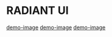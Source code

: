 # RADIANT UI
[demo-image](./assets/radiant.webp)
[demo-image](./assets/body-ss.png)
[demo-image](./assets/footer-ss.png)
